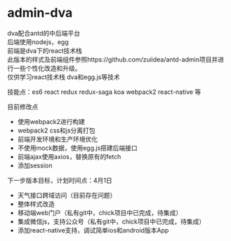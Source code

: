 # admin-dva
dva配合antd的中后端平台<br/>
后端使用nodejs，egg<br/>
前端是dva下的react技术栈<br/>
此版本的样式及前端组件参照https://github.com/zuiidea/antd-admin项目并进行一些个性化改造和升级。<br/>
仅供学习react技术栈 dva和egg.js等技术
<p>技能点：es6 react redux redux-saga  koa  webpack2 react-native 等 </p>
<p>目前修改点</p>
<ul>
<li>使用webpack2进行构建</li>
<li>webpack2 css和js分离打包</li>
<li>前端开发环境和生产环境优化</li>
<li>不使用mock数据，使用egg.js搭建后端接口</li>
<li>前端ajax使用axios，替换原有的fetch</li>
<li>添加session</li>
</ul>
<p>下一步版本目标，计划时间点：4月1日</p>
<ul>
<li>天气接口跨域访问（目前存在问题）</li>
<li>整体样式改造</li>
<li>移动端web门户（私有git中，chick项目中已完成，待集成）</li>
<li>集成微信js，支持公众号（私有git中，chick项目中已完成，待集成）</li>
<li>添加react-native支持，调试简单ios和android版本App</li>
</ul>

